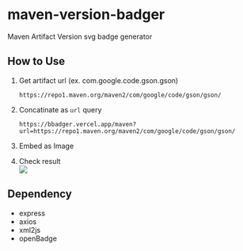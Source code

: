 # maven-version-badger

Maven Artifact Version svg badge generator

## How to Use

1. Get artifact url (ex. com.google.code.gson.gson)

   ```
   https://repo1.maven.org/maven2/com/google/code/gson/gson/
   ```

2. Concatinate as `url` query

   ```
   https://bbadger.vercel.app/maven?url=https://repo1.maven.org/maven2/com/google/code/gson/gson/
   ```

3. Embed as Image

4. Check result  
   ![](https://bbadger.vercel.app/maven?url=https://repo1.maven.org/maven2/com/google/code/gson/gson/)

## Dependency

- express
- axios
- xml2js
- openBadge
